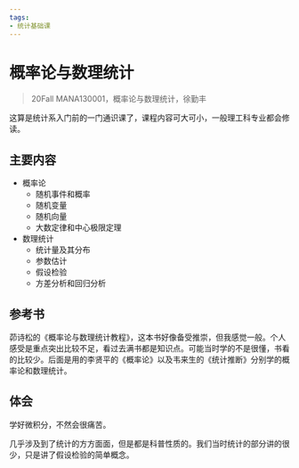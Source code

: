 ```yaml
---
tags:
- 统计基础课
---
```


# 概率论与数理统计
> 20Fall MANA130001，概率论与数理统计，徐勤丰

这算是统计系入门前的一门通识课了，课程内容可大可小，一般理工科专业都会修读。

## 主要内容

- 概率论
  - 随机事件和概率
  - 随机变量
  - 随机向量
  - 大数定律和中心极限定理
- 数理统计
  - 统计量及其分布
  - 参数估计
  - 假设检验
  - 方差分析和回归分析

## 参考书
茆诗松的《概率论与数理统计教程》，这本书好像备受推崇，但我感觉一般。个人感受是重点突出比较不足，看过去满书都是知识点。可能当时学的不是很懂，书看的比较少。后面是用的李贤平的《概率论》以及韦来生的《统计推断》分别学的概率论和数理统计。
## 体会
学好微积分，不然会很痛苦。

几乎涉及到了统计的方方面面，但是都是科普性质的。我们当时统计的部分讲的很少，只是讲了假设检验的简单概念。